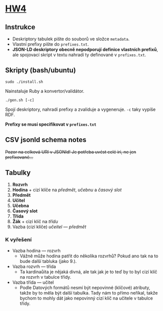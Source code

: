 # [HW4](https://jakub.xn--klmek-0sa.com/nprg036-hw4)

## Instrukce

- Deskriptory tabulek pište do souborů ve složce `metadata`.
- Vlastní prefixy pište do `prefixes.txt`.
- **JSON-LD deskriptory obecně nepodporují definice vlastních prefixů**, ale spojovací skript v textu nahradí ty definované v `prefixes.txt`.

## Skripty (bash/ubuntu)

```
sudo ./install.sh
```

Nainstaluje Ruby a konvertor/validátor.

```
./gen.sh [-c]
```

Spojí deskriptory, nahradí prefixy a zvaliduje a vygeneruje. `-c` taky vypíše RDF.

**Prefixy se musí specifikovat v `prefixes.txt`**

## CSV jsonld schema notes

~~Pozor na celková URI v JSONld! Je potřeba uvést celé iri, ne jen prefixované...~~

## Tabulky

1. **Rozvrh**
2. **Hodina** + cizí klíče na *předmět*, *učebnu* a *časový slot*
3. **Předmět**
4. **Učitel**
5. **Učebna**
6. **Časový slot**
7. **Třída**
8. **Žák** + cizí klíč na *třídu*
9. Vazba (cizí klíče) *učeitel* &mdash; *předmět*

### K vyřešení

- Vazba hodina &mdash; rozvrh
  - Vážně může hodina patřit do několika rozvrhů? Pokud ano tak na to bude další tabluka (jako 9.).
- Vazba rozvrh &mdash; třída
  - Ta kardinaůita je nějaká divná, ale tak jak je to teď by to byl cizí klíč na rozvrh v tabulce třídy.
- Vazba třída &mdash; učitel
  - Podle Datových formátů nesmí být nepovinné (klíčové) atributy, takže by to měla být další tabulka. Tady nám to přímo neříkal, takže bychom to mohly dát jako nepovinný cizí klíč na učitele v tabulce třídy.